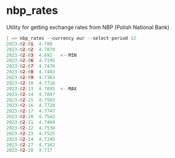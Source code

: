 # nbp_rates
Utility for getting exchange rates from NBP (Polish National Bank)

```python
| => nbp_rates --currency eur --select-period 12
2023-02-01	4.708
2023-02-02	4.7079
2023-02-03	4.692	<--MIN
2023-02-06	4.7195
2023-02-07	4.7476
2023-02-08	4.7402
2023-02-09	4.7363
2023-02-10	4.7716
2023-02-13	4.7895	<--MAX
2023-02-14	4.7847
2023-02-15	4.7593
2023-02-16	4.7728
2023-02-17	4.7747
2023-02-20	4.7542
2023-02-21	4.7469
2023-02-22	4.7538
2023-02-23	4.7525
2023-02-24	4.7245
2023-02-27	4.7162
2023-02-28	4.717
```